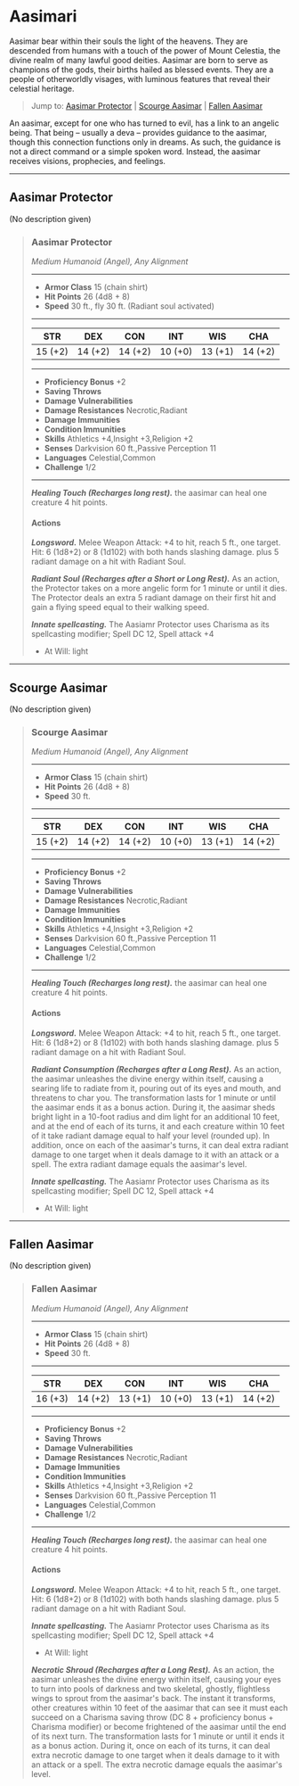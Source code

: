 # Aasimari
Aasimar bear within their souls the light of the heavens. They are descended from humans with a touch of the power of Mount Celestia, the divine realm of many lawful good deities. Aasimar are born to serve as champions of the gods, their births hailed as blessed events. They are a people of otherworldly visages, with luminous features that reveal their celestial heritage.

> Jump to: [Aasimar Protector](#aasimar-protector) | [Scourge Aasimar](#scourge-aasimar) | [Fallen Aasimar](#fallen-aasimar)

An aasimar, except for one who has turned to evil, has a link to an angelic being. That being – usually a deva – provides guidance to the aasimar, though this connection functions only in dreams. As such, the guidance is not a direct command or a simple spoken word. Instead, the aasimar receives visions, prophecies, and feelings.

---

## Aasimar Protector
(No description given)

>### Aasimar Protector
>*Medium Humanoid (Angel), Any Alignment*
>___
>- **Armor Class** 15 (chain shirt)
>- **Hit Points** 26 (4d8 + 8)
>- **Speed** 30 ft., fly 30 ft. (Radiant soul activated)
>___
>|**STR**|**DEX**|**CON**|**INT**|**WIS**|**CHA**|
>|:---:|:---:|:---:|:---:|:---:|:---:|
>|15 (+2)|14 (+2)|14 (+2)|10 (+0)|13 (+1)|14 (+2)|
>
>___
>- **Proficiency Bonus** +2
>- **Saving Throws** 
>- **Damage Vulnerabilities** 
>- **Damage Resistances** Necrotic,Radiant
>- **Damage Immunities** 
>- **Condition Immunities** 
>- **Skills** Athletics +4,Insight +3,Religion +2
>- **Senses** Darkvision 60 ft.,Passive Perception 11
>- **Languages** Celestial,Common
>- **Challenge** 1/2
>___
>***Healing Touch (Recharges long rest).*** the aasimar can heal one creature 4 hit points.
>
>#### Actions
>***Longsword.*** Melee Weapon Attack: +4 to hit, reach 5 ft., one target. Hit: 6 (1d8+2) or 8 (1d102) with both hands slashing damage. plus 5 radiant damage on a hit with Radiant Soul.
>
>***Radiant Soul (Recharges after a Short or Long Rest).*** As an action, the Protector takes on a more angelic form for 1 minute or until it dies. The Protector deals an extra 5 radiant damage on their first hit and gain a flying speed equal to their walking speed.
>
>***Innate spellcasting.*** The Aasiamr Protector uses Charisma as its spellcasting modifier; Spell DC 12, Spell attack +4
>* At Will: light
>

---

## Scourge Aasimar
(No description given)

>### Scourge Aasimar
>*Medium Humanoid (Angel), Any Alignment*
>___
>- **Armor Class** 15 (chain shirt)
>- **Hit Points** 26 (4d8 + 8)
>- **Speed** 30 ft.
>___
>|**STR**|**DEX**|**CON**|**INT**|**WIS**|**CHA**|
>|:---:|:---:|:---:|:---:|:---:|:---:|
>|15 (+2)|14 (+2)|14 (+2)|10 (+0)|13 (+1)|14 (+2)|
>
>___
>- **Proficiency Bonus** +2
>- **Saving Throws** 
>- **Damage Vulnerabilities** 
>- **Damage Resistances** Necrotic,Radiant
>- **Damage Immunities** 
>- **Condition Immunities** 
>- **Skills** Athletics +4,Insight +3,Religion +2
>- **Senses** Darkvision 60 ft.,Passive Perception 11
>- **Languages** Celestial,Common
>- **Challenge** 1/2
>___
>***Healing Touch (Recharges long rest).*** the aasimar can heal one creature 4 hit points.
>
>#### Actions
>***Longsword.*** Melee Weapon Attack: +4 to hit, reach 5 ft., one target. Hit: 6 (1d8+2) or 8 (1d102) with both hands slashing damage. plus 5 radiant damage on a hit with Radiant Soul.
>
>***Radiant Consumption (Recharges after a Long Rest).*** As an action, the aasimar unleashes the divine energy within itself, causing a searing life to radiate from it, pouring out of its eyes and mouth, and threatens to char you. The transformation lasts for 1 minute or until the aasimar ends it as a bonus action. During it, the aasimar sheds bright light in a 10-foot radius and dim light for an additional 10 feet, and at the end of each of its turns, it and each creature within 10 feet of it take radiant damage equal to half your level (rounded up). In addition, once on each of the aasimar's turns, it can deal extra radiant damage to one target when it deals damage to it with an attack or a spell. The extra radiant damage equals the aasimar's level.
>
>***Innate spellcasting.*** The Aasiamr Protector uses Charisma as its spellcasting modifier; Spell DC 12, Spell attack +4
>* At Will: light
>

---

## Fallen Aasimar
(No description given)

>### Fallen Aasimar
>*Medium Humanoid (Angel), Any Alignment*
>___
>- **Armor Class** 15 (chain shirt)
>- **Hit Points** 26 (4d8 + 8)
>- **Speed** 30 ft.
>___
>|**STR**|**DEX**|**CON**|**INT**|**WIS**|**CHA**|
>|:---:|:---:|:---:|:---:|:---:|:---:|
>|16 (+3)|14 (+2)|13 (+1)|10 (+0)|13 (+1)|14 (+2)|
>
>___
>- **Proficiency Bonus** +2
>- **Saving Throws** 
>- **Damage Vulnerabilities** 
>- **Damage Resistances** Necrotic,Radiant
>- **Damage Immunities** 
>- **Condition Immunities** 
>- **Skills** Athletics +4,Insight +3,Religion +2
>- **Senses** Darkvision 60 ft.,Passive Perception 11
>- **Languages** Celestial,Common
>- **Challenge** 1/2
>___
>***Healing Touch (Recharges long rest).*** the aasimar can heal one creature 4 hit points.
>
>#### Actions
>***Longsword.*** Melee Weapon Attack: +4 to hit, reach 5 ft., one target. Hit: 6 (1d8+2) or 8 (1d102) with both hands slashing damage. plus 5 radiant damage on a hit with Radiant Soul.
>
>***Innate spellcasting.*** The Aasiamr Protector uses Charisma as its spellcasting modifier; Spell DC 12, Spell attack +4
>* At Will: light
>
>***Necrotic Shroud (Recharges after a Long Rest).*** As an action, the aasimar unleashes the divine energy within itself, causing your eyes to turn into pools of darkness and two skeletal, ghostly, flightless wings to sprout from the aasimar's back. The instant it transforms, other creatures within 10 feet of the aasimar that can see it must each succeed on a Charisma saving throw (DC 8 + proficiency bonus + Charisma modifier) or become frightened of the aasimar until the end of its next turn. The transformation lasts for 1 minute or until it ends it as a bonus action. During it, once on each of its turns, it can deal extra necrotic damage to one target when it deals damage to it with an attack or a spell. The extra necrotic damage equals the aasimar's level.
>
